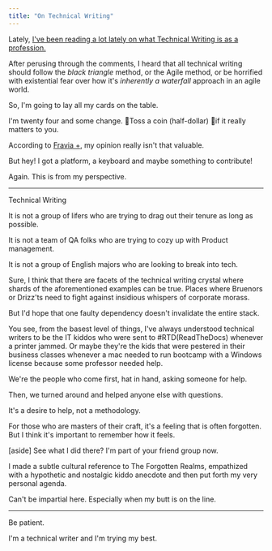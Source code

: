 ```yaml
---
title: "On Technical Writing"
---
```


Lately, [I've been reading a lot lately on what Technical Writing is as a profession.](https://mkaz.blog/misc/notes-on-technical-writing/)

After perusing through the comments, I heard that all technical writing should follow the *black triangle* method, or the Agile method, or be horrified with existential fear over how it's *inherently a waterfall* approach in an agile world.

So, I'm going to lay all my cards on the table.

I'm twenty four and some change.
🎵Toss a coin (half-dollar) 🎵if it really matters to you.

According to [Fravia +](http://search.lores.eu/evaluate.htm?fbclid=IwAR3HG8737yOSfexk03qNXtZFSuWefGYLWSR8DaDBWhSnAqky0CKNZ7ib_qw#introeva), my opinion really isn't that valuable.

But hey! I got a platform, a keyboard and maybe something to contribute!

Again. This is from my perspective.

---

Technical Writing

It is not a group of lifers who are trying to drag out their tenure as long as possible.

It is not a team of QA folks who are trying to cozy up with Product management.

It is not a group of English majors who are looking to break into tech.

Sure, I think that there are facets of the technical writing crystal where shards of the aforementioned examples can be true. Places where Bruenors or Drizz'ts need to fight against insidious whispers of corporate morass.

But I'd hope that one faulty dependency doesn't invalidate the entire stack.

You see, from the basest level of things, I've always understood technical writers to be the IT kiddos who were sent to #RTD(ReadTheDocs) whenever a printer jammed. Or maybe they're the kids that were pestered in their business classes whenever a mac needed to run bootcamp with a Windows license because some professor needed help.

We're the people who come first, hat in hand, asking someone for help.

Then, we turned around and helped anyone else with questions.

It's a desire to help, not a methodology.

For those who are masters of their craft, it's a feeling that is often forgotten. But I think it's important to remember how it feels.

[aside] See what I did there? I'm part of your friend group now.

I made a subtle cultural reference to The Forgotten Realms, empathized with a hypothetic and nostalgic kiddo anecdote and then put forth my very personal agenda.

Can't be impartial here. Especially when my butt is on the line.

---
Be patient.

I'm a technical writer and I'm trying my best.
